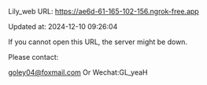 Lily_web URL: https://ae6d-61-165-102-156.ngrok-free.app

Updated at: 2024-12-10 09:26:04

If you cannot open this URL, the server might be down.

Please contact: 

goley04@foxmail.com Or Wechat:GL_yeaH